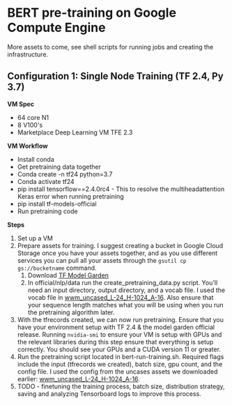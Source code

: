 # BERT pre-training on Google Compute Engine

More assets to come, see shell scripts for running jobs and creating the infrastructure.

## Configuration 1: Single Node Training (TF 2.4, Py 3.7)

**VM Spec**
* 64 core N1
* 8 V100's
* Marketplace Deep Learning VM TFE 2.3 

**VM Workflow**
* Install conda
* Get pretraining data together
* Conda create -n tf24 python=3.7
* Conda activate tf24
* pip install tensorflow==2.4.0rc4 - This to resolve the multiheadattention Keras error when running pretraining
* pip install tf-models-official
* Run pretraining code


**Steps**
1. Set up a VM
1. Prepare assets for training.  I suggest creating a bucket in Google Cloud Storage once you have your assets together, and as you use different services you can pull all your assets through the ```gsutil cp gs://bucketname``` command.
    1. Download [TF Model Garden](https://github.com/tensorflow/models)
    1. In official/nlp/data run the create_pretraining_data.py script.  You'll need an input directory, output directory, and a vocab file.  I used the vocab file in [wwm_uncased_L-24_H-1024_A-16](https://storage.googleapis.com/cloud-tpu-checkpoints/bert/keras_bert/wwm_uncased_L-24_H-1024_A-16.tar.gz).  Also ensure that your sequence length matches what you will be using when you run the pretraining algorithm later.
1. With the tfrecords created, we can now run pretraining.  Ensure that you have your environment setup with TF 2.4 & the model garden official release.  Running ```nvidia-smi``` to ensure your VM is setup with GPUs and the relevant libraries during this step ensure that everything is setup correctly.  You should see your GPUs and a CUDA version 11 or greater.
1. Run the pretraining script located in bert-run-training.sh.  Required flags include the input (tfrecords we created), batch size, gpu count, and the config file.  I used the config from the uncases assets we downloaded earlier: [wwm_uncased_L-24_H-1024_A-16](https://storage.googleapis.com/cloud-tpu-checkpoints/bert/keras_bert/wwm_uncased_L-24_H-1024_A-16.tar.gz).
1.  TODO - finetuning the training process, batch size, distribution strategy, saving and analyzing Tensorboard logs to improve this process.



